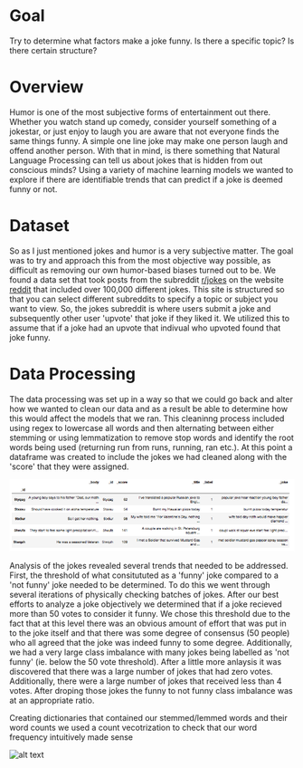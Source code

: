 # Goal
Try to determine what factors make a joke funny. Is there a specific topic? Is there certain structure?

# Overview
Humor is one of the most subjective forms of entertainment out there. Whether you watch stand up comedy, consider yourself something of a jokestar, or just enjoy to laugh you are aware that not everyone finds the same things funny. A simple one line joke may make one person laugh and offend another person. With that in mind, is there something that Natural Language Processing can tell us about jokes that is hidden from out conscious minds? Using a variety of machine learning models we wanted to explore if there are identifiable trends that can predict if a joke is deemed funny or not.

# Dataset
So as I just mentioned jokes and humor is a very subjective matter. The goal was to try and approach this from the most objective way possible, as difficult as removing our own humor-based biases turned out to be.
We found a data set that took posts from the subreddit [r/jokes](https://www.reddit.com/r/Jokes/) on the website [reddit](https://www.reddit.com/) that included over 100,000 different jokes. This site is structured so that you can select different subreddits to specify a topic or subject you want to view. So, the jokes subreddit is where users submit a joke and subsequently other user 'upvote' that joke if they liked it. We utilized this to assume that if a joke had an upvote that indivual who upvoted found that joke funny.

# Data Processing
The data processing was set up in a way so that we could go back and alter how we wanted to clean our data and as a result be able to determine how this would affect the models that we ran. This cleaninng process included using regex to lowercase all words and then alternating between either stemming or using lemmatization to remove stop words and identify the root words being used (returning run from runs, running, ran etc.). At this point a dataframe was created to include the jokes we had  cleaned along with the 'score' that they were assigned. 

![alt text](https://github.com/scbronder/Joke_predictor/blob/master/visuals/Screen%20Shot%202019-03-15%20at%2011.21.49%20AM.png)

Analysis of the jokes revealed several trends that needed to be addressed. First, the threshold of what consitututed as a 'funny' joke compared to a 'not funny' joke needed to be determined. To do this we went through several iterations of physically checking batches of jokes. After our best efforts to analyze a joke objectively we determined that if a joke recieved more than 50 votes to consider it funny. We chose this threshold due to the fact that at this level there was an obvious amount of effort that was put in to the joke itself and that there was some degree of consensus (50 people) who all agreed that the joke was indeed funny to some degree. Additionally, we had a very large class imbalance with many jokes being labelled as 'not funny' (ie. below the 50 vote threshold). After a little more anlaysis it was discovered that there was a large number of jokes that had zero votes. Additionally, there were a large number of jokes that received less than 4 votes. After droping those jokes the funny to not funny class imbalance was at an appropriate ratio. 

Creating dictionaries that contained our stemmed/lemmed words and their word counts we used a count vecotrization to check that our word frequency intuitively made sense

![alt text]()
